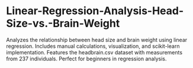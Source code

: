 # Linear-Regression-Analysis-Head-Size-vs.-Brain-Weight
Analyzes the relationship between head size and brain weight using linear regression. Includes manual calculations, visualization, and scikit-learn implementation. Features the headbrain.csv dataset with measurements from 237 individuals. Perfect for beginners in regression analysis.
